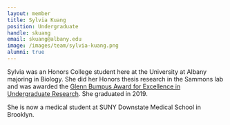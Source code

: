 ```yaml
---
layout: member
title: Sylvia Kuang
position: Undergraduate
handle: skuang
email: skuang@albany.edu
image: /images/team/sylvia-kuang.png
alumni: true
---
```


Sylvia was an Honors College student here at the University at Albany majoring in Biology. She did her Honors thesis research in the Sammons lab and was awarded the [Glenn Bumpus Award for Excellence in Undergraduate Research](/news/Sylvia.Bumpus). She graduated in 2019.

She is now a medical student at SUNY Downstate Medical School in Brooklyn. 